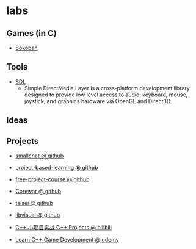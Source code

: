 # labs

## Games (in C)
- [Sokoban](https://youtu.be/R7F5EyI4kXo)

## Tools
- [SDL](https://www.libsdl.org/)
  - Simple DirectMedia Layer is a cross-platform development library
    designed to provide low level access to audio, keyboard, mouse, joystick,
    and graphics hardware via OpenGL and Direct3D.

## Ideas

## Projects
- [smallchat @ github](https://github.com/antirez/smallchat)
- [project-based-learning @ github](https://github.com/practical-tutorials/project-based-learning)
- [free-project-course @ github](https://github.com/resumejob/free-project-course)
- [Corewar @ github](https://github.com/VBrazhnik/Corewar)
- [taisei @ github](https://github.com/taisei-project/taisei)
- [libvisual @ github](https://github.com/Libvisual/libvisual)

- [C++ 小项目实战 C++ Projects @ bilibili](https://www.bilibili.com/video/BV12i4y157wh/?share_source=copy_web&vd_source=afddc1f6e07c3046ed07519aa34370fd)
- [Learn C++ Game Development @ udemy](https://www.udemy.com/course/learn-c-game-development/)